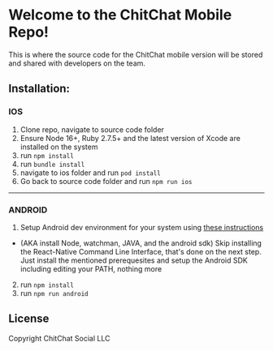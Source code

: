 # Welcome to the ChitChat Mobile Repo!

This is where the source code for the ChitChat mobile version will be stored and shared with developers on the team.

## Installation:

### IOS

1. Clone repo, navigate to source code folder
2. Ensure Node 16+, Ruby 2.7.5+ and the latest version of Xcode are installed on the system
3. run `npm install`
4. run `bundle install`
5. navigate to ios folder and run `pod install`
6. Go back to source code folder and run `npm run ios`

---

### ANDROID

1. Setup Android dev environment for your system using [these instructions](https://reactnative.dev/docs/environment-setup#development-os)

- (AKA install Node, watchman, JAVA, and the android sdk) Skip installing the React-Native Command Line Interface, that's done on the next step. Just install the mentioned prerequesites and setup the Android SDK including editing your PATH, nothing more

2. run `npm install`
3. run `npm run android`


## License

Copyright ChitChat Social LLC
